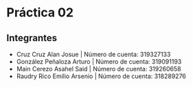 # Práctica 02
## Integrantes
+ Cruz Cruz Alan Josue | Número de cuenta: 319327133
+ González Peñaloza Arturo | Número de cuenta: 319091193
+ Main Cerezo Asahel Said | Número de cuenta: 319260658
+ Raudry Rico Emilio Arsenio | Número de cuenta: 318289276